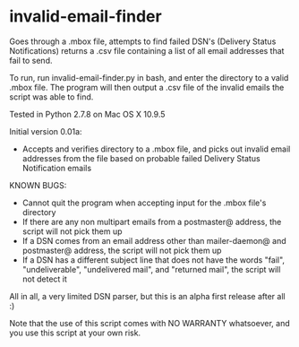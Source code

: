 invalid-email-finder
======================

Goes through a .mbox file, attempts to find failed DSN's (Delivery Status Notifications) returns a .csv file containing a list of all email addresses that fail to send.

To run, run invalid-email-finder.py in bash, and enter the directory to a valid .mbox file. The program will then output a .csv file of the invalid emails the script was able to find.

Tested in Python 2.7.8 on Mac OS X 10.9.5

Initial version 0.01a:
- Accepts and verifies directory to a .mbox file, and picks out invalid email addresses from the file based on probable failed Delivery Status Notification emails

KNOWN BUGS:
- Cannot quit the program when accepting input for the .mbox file's directory
- If there are any non multipart emails from a postmaster@ address, the script will not pick them up
- If a DSN comes from an email address other than mailer-daemon@ and postmaster@ address, the script will not pick them up
- If a DSN has a different subject line that does not have the words "fail", "undeliverable", "undelivered mail", and "returned mail", the script will not detect it

All in all, a very limited DSN parser, but this is an alpha first release after all :)

Note that the use of this script comes with NO WARRANTY whatsoever, and you use this script at your own risk.